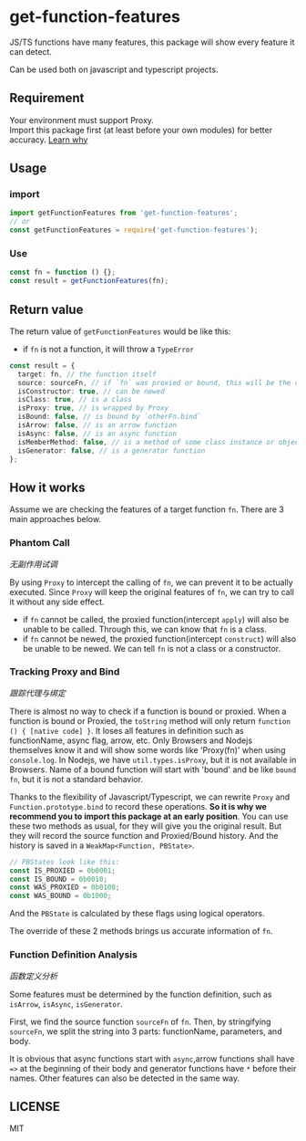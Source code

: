 # get-function-features

JS/TS functions have many features, this package will show every feature it can detect.

Can be used both on javascript and typescript projects.

## Requirement

Your environment must support Proxy. \
Import this package first (at least before your own modules) for better accuracy. [Learn why](#tracking-proxy-and-bind)

## Usage

### import

```typescript
import getFunctionFeatures from 'get-function-features';
// or
const getFunctionFeatures = require('get-function-features');
```

### Use

```typescript
const fn = function () {};
const result = getFunctionFeatures(fn);
```

## Return value

The return value of `getFunctionFeatures` would be like this:

- if `fn` is not a function, it will throw a `TypeError`

```typescript
const result = {
  target: fn, // the function itself
  source: sourceFn, // if `fn` was proxied or bound, this will be the original function
  isConstructor: true, // can be newed
  isClass: true, // is a class
  isProxy: true, // is wrapped by Proxy
  isBound: false, // is bound by `otherFn.bind`
  isArrow: false, // is an arrow function
  isAsync: false, // is an async function
  isMemberMethod: false, // is a method of some class instance or object
  isGenerator: false, // is a generator function
};
```

## How it works

Assume we are checking the features of a target function `fn`. There are 3 main approaches below.

### Phantom Call

_无副作用试调_

By using `Proxy` to intercept the calling of `fn`, we can prevent it to be actually executed. Since `Proxy` will keep the original features of `fn`, we can try to call it without any side effect.

- if `fn` cannot be called, the proxied function(intercept `apply`) will also be unable to be called. Through this, we can know that `fn` is a class.
- if `fn` cannot be newed, the proxied function(intercept `construct`) will also be unable to be newed. We can tell `fn` is not a class or a constructor.

### Tracking Proxy and Bind

_跟踪代理与绑定_

There is almost no way to check if a function is bound or proxied. When a function is bound or Proxied, the `toString` method will only return `function () { [native code] }`. It loses all features in definition such as functionName, async flag, arrow, etc. Only Browsers and Nodejs themselves know it and will show some words like 'Proxy(fn)' when using `console.log`. In Nodejs, we have `util.types.isProxy`, but it is not available in Browsers. Name of a bound function will start with 'bound' and be like `bound fn`, but it is not a standard behavior.

Thanks to the flexibility of Javascript/Typescript, we can rewrite `Proxy` and `Function.prototype.bind` to record these operations.
**So it is why we recommend you to import this package at an early position**. You can use these two methods as usual, for they will give you the original result. But they will record the source function and Proxied/Bound history. And the history is saved in a `WeakMap<Function, PBState>`.

```typescript
// PBStates look like this:
const IS_PROXIED = 0b0001;
const IS_BOUND = 0b0010;
const WAS_PROXIED = 0b0100;
const WAS_BOUND = 0b1000;
```

And the `PBState` is calculated by these flags using logical operators.

The override of these 2 methods brings us accurate information of `fn`.

### Function Definition Analysis

_函数定义分析_

Some features must be determined by the function definition, such as `isArrow`, `isAsync`, `isGenerator`.

First, we find the source function `sourceFn` of `fn`. Then, by stringifying `sourceFn`, we split the string into 3 parts: functionName, parameters, and body.

It is obvious that async functions start with `async`,arrow functions shall have `=>` at the beginning of their body and generator functions have `*` before their names. Other features can also be detected in the same way.

## LICENSE

MIT
